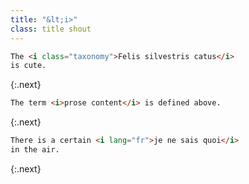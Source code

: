 ```yaml
---
title: "&lt;i>"
class: title shout
---
```

```html
The <i class="taxonomy">Felis silvestris catus</i>
is cute.
```
{:.next}
```html
The term <i>prose content</i> is defined above.
```
{:.next}
```html
There is a certain <i lang="fr">je ne sais quoi</i>
in the air.
```
{:.next}